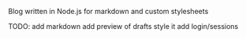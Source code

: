 Blog written in Node.js for markdown and custom stylesheets


TODO:
add markdown
add preview of drafts
style it
add login/sessions
